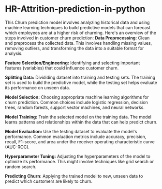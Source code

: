 # HR-Attrition-prediction-in-python
This Churn prediction model involves analyzing historical data and using machine learning techniques to build predictive models that can forecast which employees are at a higher risk of churning.
Here's an overview of the steps involved in customer churn prediction:
**Data Preprocessing:** 
Clean and preprocess the collected data. This involves handling missing values, removing outliers, and transforming the data into a suitable format for analysis.

**Feature Selection/Engineering:**
Identifying and selecting important features (variables) that could influence customer churn. 

**Splitting Data:**
Divididing dataset into training and testing sets. The training set is used to build the predictive model, while the testing set helps evaluate its performance on unseen data.

**Model Selection:** 
Choosing appropriate machine learning algorithms for churn prediction. Common choices include logistic regression, decision trees, random forests, support vector machines, and neural networks. 

**Model Training:** 
Train the selected model on the training data. The model learns patterns and relationships within the data that can help predict churn.

**Model Evaluation:**
Use the testing dataset to evaluate the model's performance. Common evaluation metrics include accuracy, precision, recall, F1-score, and area under the receiver operating characteristic curve (AUC-ROC).

**Hyperparameter Tuning:**
Adjusting the hyperparameters of the model to optimize its performance. This might involve techniques like grid search or random search.

**Predicting Churn:**
Applying the trained model to new, unseen data to predict which customers are likely to churn.
